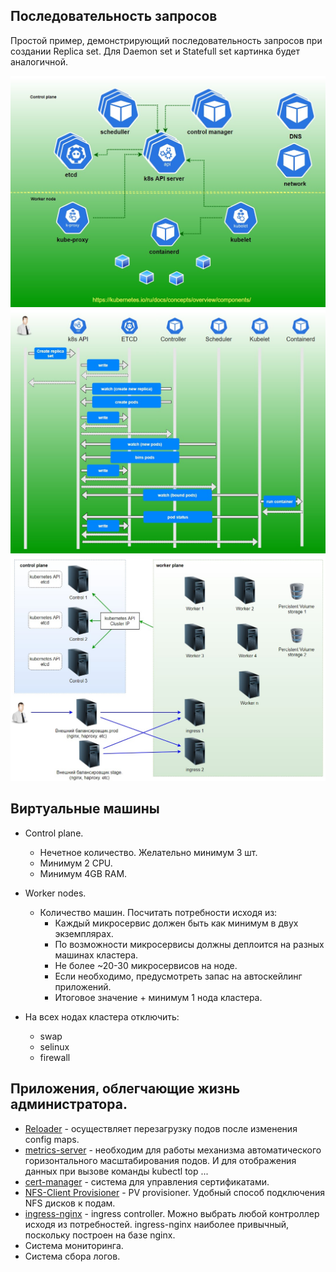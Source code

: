 ## Последовательность запросов
Простой пример, демонстрирующий последовательность запросов при создании Replica set. 
Для Daemon set и Statefull set картинка будет аналогичной. 

![](images/components.jpg)
![](images/flow.jpg)
![](images/vms.jpg)

## Виртуальные машины
* Control plane.
    * Нечетное количество. Желательно минимум 3 шт.
    * Минимум 2 CPU.
    * Минимум 4GB RAM.
    
* Worker nodes.
    * Количество машин. Посчитать потребности исходя из:
        * Каждый микросервис должен быть как минимум в двух экземплярах.
        * По возможности микросервисы должны деплоится на разных машинах кластера.
        * Не более ~20-30 микросервисов на ноде.
        * Если необходимо, предусмотреть запас на автоскейлинг приложений.
        * Итоговое значение + минимум 1 нода кластера.

* На всех нодах кластера отключить:
    * swap
    * selinux
    * firewall

## Приложения, облегчающие жизнь администратора.
* [Reloader](https://github.com/stakater/Reloader) - осуществляет перезагрузку подов после изменения
config maps.
* [metrics-server](https://github.com/kubernetes-sigs/metrics-server) - необходим для работы
механизма автоматического горизонтального масштабирования подов. И для
  отображения данных при вызове команды kubectl top ...
* [cert-manager](https://github.com/jetstack/cert-manager) - система для управления 
сертификатами.
* [NFS-Client Provisioner](https://github.com/kubernetes-sigs/nfs-subdir-external-provisioner) -
PV provisioner. Удобный способ подключения NFS дисков к подам.
* [ingress-nginx](https://github.com/kubernetes/ingress-nginx) - ingress controller. Можно выбрать
любой контроллер исходя из потребностей. ingress-nginx наиболее привычный, поскольку
  построен на базе nginx.
* Система мониторинга.
* Система сбора логов.